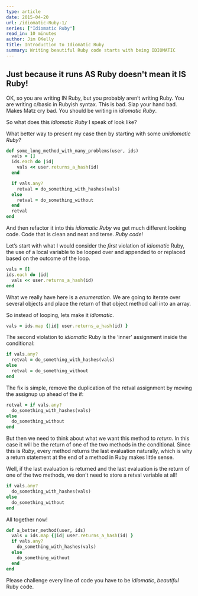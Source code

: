```yaml
---
type: article
date: 2015-04-20
url: /idiomatic-Ruby-1/
series: ["Idiomatic Ruby"]
read_in: 10 minutes
author: Jim OKelly
title: Introduction to Idiomatic Ruby
summary: Writing beautiful Ruby code starts with being IDIOMATIC
---
```


## Just because it runs AS Ruby doesn't mean it IS Ruby!

OK, so you are writing IN Ruby, but you probably aren’t writing Ruby. You are writing c/basic in Rubyish syntax. This is bad. Slap your hand bad. Makes Matz cry bad. You should be writing in *idiomatic Ruby*.

So what does this *idiomatic Ruby* I speak of look like?

What better way to present my case then by starting with some *unidiomatic Ruby*?

```ruby
def some_long_method_with_many_problems(user, ids)
  vals = []
  ids.each do |id|
    vals << user.returns_a_hash(id)
  end

  if vals.any?
    retval = do_something_with_hashes(vals)
  else
    retval = do_something_without
  end
  retval
end
```

And then refactor it into this *idiomatic Ruby* we get much different looking code. Code that is clean and neat and terse. *Ruby code*!

Let’s start with what I would consider the *first* violation of *idiomatic* Ruby, the use of a local variable to be looped over and appended to or replaced based on the outcome of the loop.

```ruby
vals = []
ids.each do |id|
  vals << user.returns_a_hash(id)
end
```

What we really have here is a *enumeration*. We are going to iterate over several objects and place the return of that object method call into an array.

So instead of looping, lets make it *idiomatic*.

```ruby
vals = ids.map {|id| user.returns_a_hash(id) }
```

The second violation to *idiomatic* Ruby is the ‘inner’ assignment inside the conditional:

```ruby
if vals.any?
  retval = do_something_with_hashes(vals)
else
  retval = do_something_without
end
```

The fix is simple, remove the duplication of the retval assignment by moving the assignup up ahead of the if:

```ruby
retval = if vals.any?
  do_something_with_hashes(vals)
else
  do_something_without
end
```

But then we need to think about what we want this method to *return*. In this case it will be the return of one of the two methods in the conditional. Since this is *Ruby*, every method returns the last evaluation naturally, which is why a return statement at the end of a method in Ruby makes little sense.

Well, if the last evaluation is returned and the last evaluation is the return of one of the two methods, we don't need to store a retval variable at all!

```ruby
if vals.any?
  do_something_with_hashes(vals)
else
  do_something_without
end
```

All together now!

```ruby
def a_better_method(user, ids)
  vals = ids.map {|id| user.returns_a_hash(id) }
  if vals.any?
    do_something_with_hashes(vals)
  else
    do_something_without
  end
end
```

Please challenge every line of code you have to be *idiomatic*, *beautiful* Ruby code.
